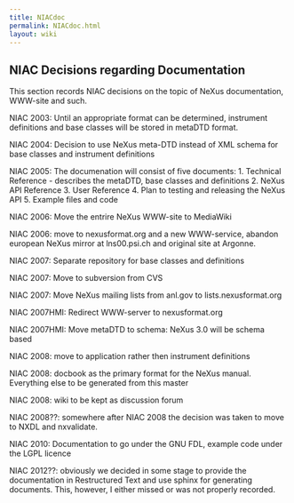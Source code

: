 ```yaml
---
title: NIACdoc
permalink: NIACdoc.html
layout: wiki
---
```


NIAC Decisions regarding Documentation
--------------------------------------

This section records NIAC decisions on the topic of NeXus documentation,
WWW-site and such.

NIAC 2003: Until an appropriate format can be determined, instrument
definitions and base classes will be stored in metaDTD format.

NIAC 2004: Decision to use NeXus meta-DTD instead of XML schema for base
classes and instrument definitions

NIAC 2005: The documenation will consist of five documents: 1. Technical
Reference - describes the metaDTD, base classes and definitions 2. NeXus
API Reference 3. User Reference 4. Plan to testing and releasing the
NeXus API 5. Example files and code

NIAC 2006: Move the entrire NeXus WWW-site to MediaWiki

NIAC 2006: move to nexusformat.org and a new WWW-service, abandon
european NeXus mirror at lns00.psi.ch and original site at Argonne.

NIAC 2007: Separate repository for base classes and definitions

NIAC 2007: Move to subversion from CVS

NIAC 2007: Move NeXus mailing lists from anl.gov to
lists.nexusformat.org

NIAC 2007HMI: Redirect WWW-server to nexusformat.org

NIAC 2007HMI: Move metaDTD to schema: NeXus 3.0 will be schema based

NIAC 2008: move to application rather then instrument definitions

NIAC 2008: docbook as the primary format for the NeXus manual.
Everything else to be generated from this master

NIAC 2008: wiki to be kept as discussion forum

NIAC 2008??: somewhere after NIAC 2008 the decision was taken to move to
NXDL and nxvalidate.

NIAC 2010: Documentation to go under the GNU FDL, example code under the
LGPL licence

NIAC 2012??: obviously we decided in some stage to provide the
documentation in Restructured Text and use sphinx for generating
documents. This, however, I either missed or was not properly recorded.
